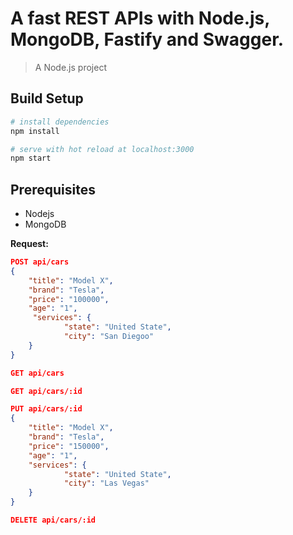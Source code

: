 # A fast REST APIs with Node.js, MongoDB, Fastify and Swagger.

> A Node.js project

## Build Setup

```bash
# install dependencies
npm install

# serve with hot reload at localhost:3000
npm start
```

## Prerequisites

-   Nodejs
-   MongoDB

**Request:**

```json
POST api/cars
{
    "title": "Model X",
    "brand": "Tesla",
    "price": "100000",
    "age": "1",
	 "services": {
            "state": "United State",
            "city": "San Diegoo"
    }
}

GET api/cars

GET api/cars/:id

PUT api/cars/:id
{
    "title": "Model X",
    "brand": "Tesla",
    "price": "150000",
    "age": "1",
    "services": {
            "state": "United State",
            "city": "Las Vegas"
    }
}

DELETE api/cars/:id

```

